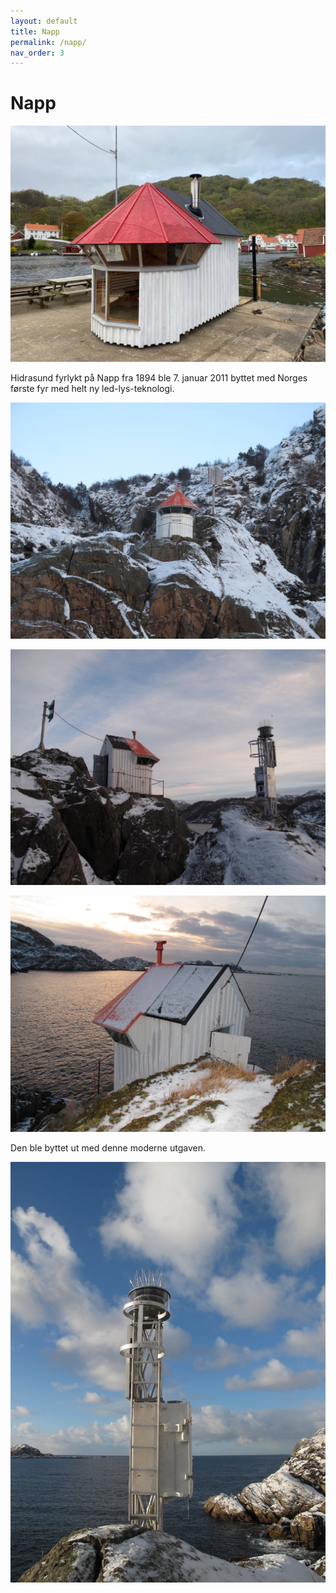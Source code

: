 ```yaml
---
layout: default
title: Napp
permalink: /napp/
nav_order: 3
---
```


# Napp

![Alternativ tekst](/assets/img/napp.jpg)

Hidrasund fyrlykt på Napp fra 1894 ble 7. januar 2011 byttet med Norges første fyr med helt ny led-lys-teknologi.

![Alternativ tekst](/assets/img/napp/2a6aac3c-df09-4c3c-917b-fb3190c8ca28.jpg)

![Alternativ tekst](/assets/img/napp/ee71f671-87f1-4f65-951e-42b00b74c1b3.jpg)

![Alternativ tekst](/assets/img/napp/e8df2812-da5e-4f45-8f34-509d224a4074.jpg)

Den ble byttet ut med denne moderne utgaven.

![Alternativ tekst](/assets/img/napp/72ff5bda-4c5a-4396-915e-b616ebd83072.jpg)
